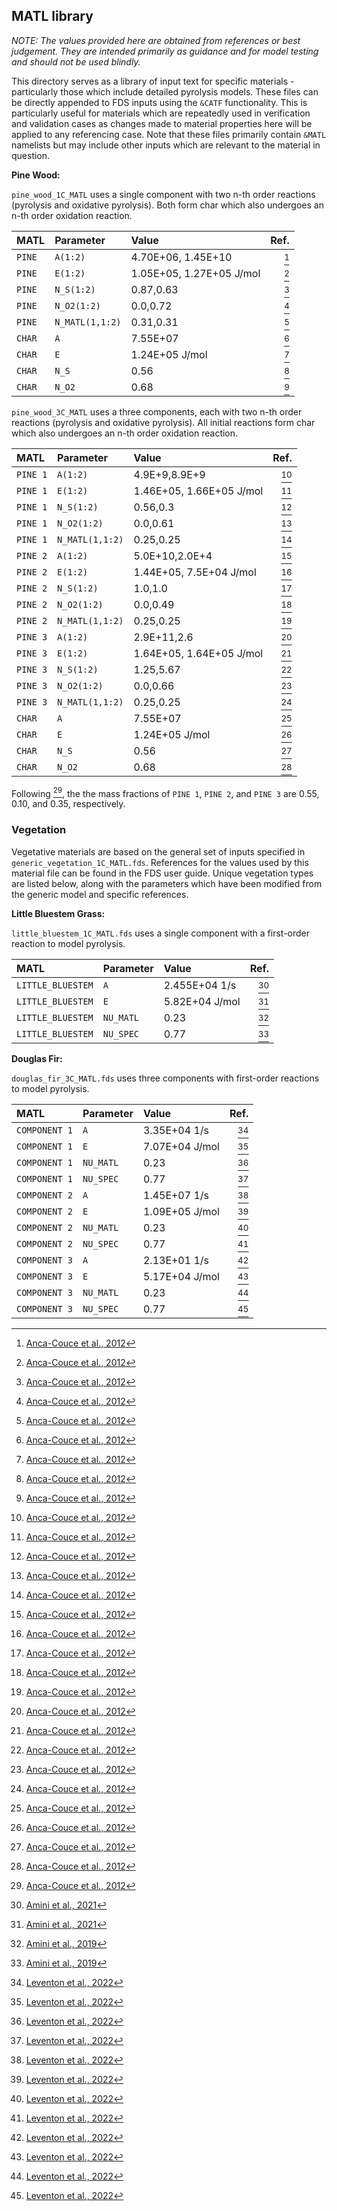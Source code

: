 ## MATL library

_NOTE: The values provided here are obtained from references or best judgement. They are intended primarily as guidance and for model testing and should not be used blindly._


This directory serves as a library of input text for specific materials - particularly those which include detailed pyrolysis models. These files can be directly appended to FDS inputs using the `&CATF` functionality. This is particularly useful for materials which are repeatedly used in verification and validation cases as changes made to material properties here will be applied to any referencing case. Note that these files primarily contain `&MATL` namelists but may include other inputs which are relevant to the material in question.

**Pine Wood:**

`pine_wood_1C_MATL` uses a single component with two n-th order reactions (pyrolysis and oxidative pyrolysis). Both form char which also undergoes an n-th order oxidation reaction.

| MATL    | Parameter        | Value                    | Ref. | 
|:--------|:-----------------|:-------------------------|-----:|
| `PINE`  | `A(1:2)`         | 4.70E+06, 1.45E+10       | [^1] |
| `PINE`  | `E(1:2)`         | 1.05E+05, 1.27E+05 J/mol | [^1] |
| `PINE`  | `N_S(1:2)`       | 0.87,0.63                | [^1] |
| `PINE`  | `N_O2(1:2)`      | 0.0,0.72                 | [^1] |
| `PINE`  | `N_MATL(1,1:2)`  | 0.31,0.31                | [^1] |
| `CHAR`  | `A`              | 7.55E+07                 | [^1] |
| `CHAR`  | `E`              | 1.24E+05 J/mol           | [^1] |
| `CHAR`  | `N_S`            | 0.56                     | [^1] |
| `CHAR`  | `N_O2`           | 0.68                     | [^1] |

`pine_wood_3C_MATL` uses a three components, each with two n-th order reactions (pyrolysis and oxidative pyrolysis). All initial reactions form char which also undergoes an n-th order oxidation reaction.

| MATL      | Parameter        | Value                    | Ref. | 
|:----------|:-----------------|:-------------------------|-----:|
| `PINE 1`  | `A(1:2)`         | 4.9E+9,8.9E+9            | [^1] |
| `PINE 1`  | `E(1:2)`         | 1.46E+05, 1.66E+05 J/mol | [^1] |
| `PINE 1`  | `N_S(1:2)`       | 0.56,0.3                 | [^1] |
| `PINE 1`  | `N_O2(1:2)`      | 0.0,0.61                 | [^1] |
| `PINE 1`  | `N_MATL(1,1:2)`  | 0.25,0.25                | [^1] |
| `PINE 2`  | `A(1:2)`         | 5.0E+10,2.0E+4           | [^1] |
| `PINE 2`  | `E(1:2)`         | 1.44E+05, 7.5E+04  J/mol | [^1] |
| `PINE 2`  | `N_S(1:2)`       | 1.0,1.0                  | [^1] |
| `PINE 2`  | `N_O2(1:2)`      | 0.0,0.49                 | [^1] |
| `PINE 2`  | `N_MATL(1,1:2)`  | 0.25,0.25                | [^1] |
| `PINE 3`  | `A(1:2)`         | 2.9E+11,2.6              | [^1] |
| `PINE 3`  | `E(1:2)`         | 1.64E+05, 1.64E+05 J/mol | [^1] |
| `PINE 3`  | `N_S(1:2)`       | 1.25,5.67                | [^1] |
| `PINE 3`  | `N_O2(1:2)`      | 0.0,0.66                 | [^1] |
| `PINE 3`  | `N_MATL(1,1:2)`  | 0.25,0.25                | [^1] |
| `CHAR`    | `A`              | 7.55E+07                 | [^1] |
| `CHAR`    | `E`              | 1.24E+05 J/mol           | [^1] |
| `CHAR`    | `N_S`            | 0.56                     | [^1] |
| `CHAR`    | `N_O2`           | 0.68                     | [^1] |


Following [^1], the the mass fractions of `PINE 1`, `PINE 2`, and `PINE 3` are 0.55, 0.10, and 0.35, respectively.


### Vegetation

Vegetative materials are based on the general set of inputs specified in `generic_vegetation_1C_MATL.fds`. References for the values used by this material file can be found in the FDS user guide. Unique vegetation types are listed below, along with the parameters which have been modified from the generic model and specific references.

**Little Bluestem Grass:**

`little_bluestem_1C_MATL.fds` uses a single component with a first-order reaction to model pyrolysis.

| MATL              | Parameter   | Value          | Ref. | 
|:------------------|:------------|:---------------|-----:|
| `LITTLE_BLUESTEM` | `A`         | 2.455E+04 1/s  | [^2] |
| `LITTLE_BLUESTEM` | `E`         | 5.82E+04 J/mol | [^2] |
| `LITTLE_BLUESTEM` | `NU_MATL`   | 0.23           | [^3] |
| `LITTLE_BLUESTEM` | `NU_SPEC`   | 0.77           | [^3] |

**Douglas Fir:**

`douglas_fir_3C_MATL.fds` uses three components with first-order reactions to model pyrolysis.

| MATL          | Parameter   | Value          | Ref. | 
|:--------------|:------------|:---------------|-----:|
| `COMPONENT 1` | `A`         | 3.35E+04 1/s   | [^4] |
| `COMPONENT 1` | `E`         | 7.07E+04 J/mol | [^4] |
| `COMPONENT 1` | `NU_MATL`   | 0.23           | [^4] |
| `COMPONENT 1` | `NU_SPEC`   | 0.77           | [^4] |
| `COMPONENT 2` | `A`         | 1.45E+07 1/s   | [^4] |
| `COMPONENT 2` | `E`         | 1.09E+05 J/mol | [^4] |
| `COMPONENT 2` | `NU_MATL`   | 0.23           | [^4] |
| `COMPONENT 2` | `NU_SPEC`   | 0.77           | [^4] |
| `COMPONENT 3` | `A`         | 2.13E+01 1/s   | [^4] |
| `COMPONENT 3` | `E`         | 5.17E+04 J/mol | [^4] |
| `COMPONENT 3` | `NU_MATL`   | 0.23           | [^4] |
| `COMPONENT 3` | `NU_SPEC`   | 0.77           | [^4] |


[^1]:[Anca-Couce et al., 2012](https://doi:10.1016/j.combustflame.2011.11.015)
[^2]:[Amini et al., 2021](https://doi.org/10.1016/j.jaap.2021.105167)
[^3]:[Amini et al., 2019](https://doi.org/10.1016/j.fuel.2018.08.112)
[^4]:[Leventon et al., 2022](https://doi.org/10.1016/j.firesaf.2023.103762)
